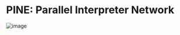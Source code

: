 # PINE: Parallel Interpreter Network
![image](https://user-images.githubusercontent.com/19486359/107133665-a11f1b00-68e2-11eb-99ed-33839a32c844.png)
